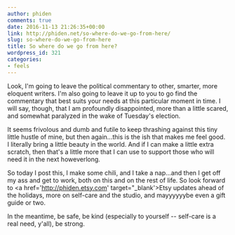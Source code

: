 ```yaml
---
author: phiden
comments: true
date: 2016-11-13 21:26:35+00:00
link: http://phiden.net/so-where-do-we-go-from-here/
slug: so-where-do-we-go-from-here
title: So where do we go from here?
wordpress_id: 321
categories:
- feels
---
```


Look, I'm going to leave the political commentary to other, smarter, more eloquent writers. I'm also going to leave it up to you to go find the commentary that best suits your needs at this particular moment in time. I will say, though, that I am profoundly disappointed, more than a little scared, and somewhat paralyzed in the wake of Tuesday's election. 

It seems frivolous and dumb and futile to keep thrashing against this tiny little hustle of mine, but then again...this is the ish that makes me feel good. I literally bring a little beauty in the world. And if I can make a little extra scratch, then that's a little more that I can use to support those who will need it in the next howeverlong. 

So today I post this, I make some chili, and I take a nap...and then I get off my ass and get to work, both on this and on the rest of life. So look forward to <a href='http://phiden.etsy.com' target="_blank'>Etsy updates ahead of the holidays, more on self-care and the studio, and mayyyyyybe even a gift guide or two.

In the meantime, be safe, be kind (especially to yourself -- self-care is a real need, y'all), be strong.  

